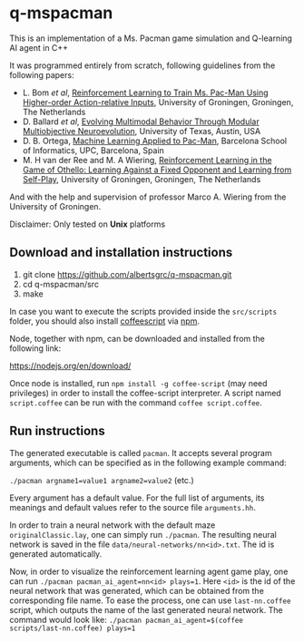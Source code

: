 # q-mspacman

This is an implementation of a Ms. Pacman game simulation and Q-learning AI agent in C++

It was programmed entirely from scratch, following guidelines from the following
papers:

- L. Bom *et al*, [Reinforcement Learning to Train Ms. Pac-Man Using Higher-order Action-relative Inputs](https://repositories.lib.utexas.edu/bitstream/handle/2152/25046/SCHRUM-DISSERTATION-2014.pdf?sequence=1&isAllowed=y), University of Groningen, Groningen, The Netherlands
- D. Ballard *et al*, [Evolving Multimodal Behavior Through Modular Multiobjective Neuroevolution](https://repositories.lib.utexas.edu/bitstream/handle/2152/25046/SCHRUM-DISSERTATION-2014.pdf?sequence=1&isAllowed=y), University of Texas, Austin, USA
- D. B. Ortega, [Machine Learning Applied to Pac-Man](http://upcommons.upc.edu/bitstream/handle/2099.1/26448/108745.pdf?sequence=1), Barcelona School of Informatics, UPC, Barcelona, Spain
- M. H van der Ree and M. A Wiering, [Reinforcement Learning in the Game of Othello: Learning Against a Fixed Opponent and Learning from Self-Play](https://www.researchgate.net/publication/236645828_Reinforcement_Learning_in_the_Game_of_Othello_Learning_Against_a_Fixed_Opponent_and_Learning_from_Self-Play), University of Groningen, Groningen, The Netherlands

And with the help and supervision of professor Marco A. Wiering from the
University of Groningen.

Disclaimer: Only tested on **Unix** platforms

## Download and installation instructions

1. git clone https://github.com/albertsgrc/q-mspacman.git
2. cd q-mspacman/src
3. make

In case you want to execute the scripts provided inside the `src/scripts` folder,
you should also install [coffeescript](http://coffeescript.org/) via [npm](https://www.npmjs.com/).

Node, together with npm, can be downloaded and installed from the following link:

https://nodejs.org/en/download/

Once node is installed, run `npm install -g coffee-script` (may need privileges)
in order to install the coffee-script interpreter. A script named `script.coffee`
can be run with the command `coffee script.coffee`.

## Run instructions

The generated executable is called `pacman`. It accepts several program arguments,
which can be specified as in the following example command:

`./pacman argname1=value1 argname2=value2` (etc.)

Every argument has a default value. For the full list of arguments, its meanings
and default values refer to the source file `arguments.hh`.

In order to train a neural network with the default maze `originalClassic.lay`,
one can simply run `./pacman`. The resulting neural network is saved in the file
`data/neural-networks/nn<id>.txt`. The id is generated automatically.

Now, in order to visualize the reinforcement learning agent game play, one can
run `./pacman pacman_ai_agent=nn<id> plays=1`. Here `<id>` is the id of the
neural network that was generated, which can be obtained from the corresponding
file name. To ease the process, one can use `last-nn.coffee` script,
which outputs the name of the last generated neural network. The command would look like:
`./pacman pacman_ai_agent=$(coffee scripts/last-nn.coffee) plays=1`
